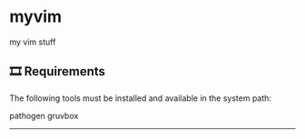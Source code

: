 # myvim
my vim stuff

## 🎞️ Requirements

The following tools must be installed and available in the system path:

pathogen
gruvbox

---

